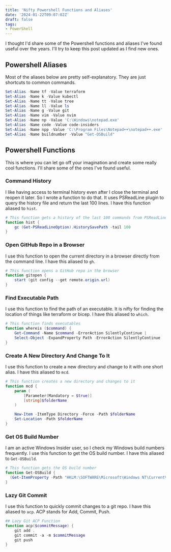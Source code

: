 ```yaml
---
title: 'Nifty Powershell Functions and Aliases'
date: '2024-01-22T09:07:02Z'
draft: false
tags:
- PowerShell
---
```


I thought I'd share some of the Powershell functions and aliases I've found useful over the years. I'll try to keep this post updated as I find new ones.

## Powershell Aliases

Most of the aliases below are pretty self-explanatory. They are just shortcuts to common commands.

```powershell
Set-Alias -Name tf -Value terraform
Set-Alias -Name k -Value kubectl
Set-Alias -Name tt -Value tree
Set-Alias -Name ll -Value ls
Set-Alias -Name g -Value git
Set-Alias -Name vim -Value nvim
Set-Alias -Name np -Value 'C:\Windows\notepad.exe'
Set-Alias -Name code -Value code-insiders
Set-Alias -Name npp -Value 'C:\Program Files\Notepad++\notepad++.exe'
Set-Alias -Name buildnumber -Value "Get-OSBuild"
```

## Powershell Functions

This is where you can let go off your imagination and create some really cool functions. I'll share some of the ones I've found useful.

### Command History

I like having access to terminal history even after I close the terminal and reopen it later. So I wrote a function to do that. It uses PSReadLine plugin to query the history file and return the last 100 lines. I have this function aliased to `hist`.

```powershell
# This function gets a history of the last 100 commands from PSReadLine log file
function hist {
    gc (Get-PSReadLineOption).HistorySavePath -tail 100
}
```

### Open GitHub Repo in a Browser

I use this function to open the current directory in a browser directly from the command line. I have this aliased to `gh`.

```powershell
# This function opens a GitHub repo in the browser
function gitopen {
    start (git config --get remote.origin.url)
}
```

### Find Executable Path

I use this function to find the path of an executable. It is nifty for finding the location of things like terraform or bicep. I have this aliased to `which`.

```powershell
# This function finds executables
function whereis ($command) {
    Get-Command -Name $command -ErrorAction SilentlyContinue |
    Select-Object -ExpandProperty Path -ErrorAction SilentlyContinue
}
```

### Create A New Directory And Change To It

I use this function to create a new directory and change to it with one short alias. I have this aliased to `mcd`.

```powershell
# This function creates a new directory and changes to it
function mcd {
    param (
        [Parameter(Mandatory = $true)]
        [string]$folderName
    )

    New-Item -ItemType Directory -Force -Path $folderName
    Set-Location -Path $folderName
}
```

### Get OS Build Number

I am an active Windows Insider user, so I check my Windows build numbers frequently. I use this function to get the OS build number. I have this aliased to `Get-OSBuild`.

```powershell
# This function gets the OS build number
function Get-OSBuild {
  (Get-ItemProperty -Path "HKLM:\SOFTWARE\Microsoft\Windows NT\CurrentVersion" -Name BuildLabEx).BuildLabEx.Split(".")[0]
}
```

### Lazy Git Commit

I use this function to quickly commit changes to a git repo. I have this aliased to `acp`. ACP stands for Add, Commit, Push.

```powershell
## Lazy Git ACP Function
function acp($commitMessage) {
    git add .
    git commit -a -m $commitMessage
    git push
}
```
